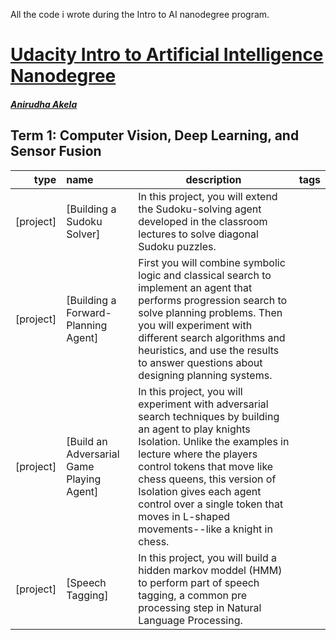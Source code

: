 All the code i wrote during the Intro to AI nanodegree program.


# [Udacity Intro to Artificial Intelligence Nanodegree](https://www.udacity.com/course/ai-artificial-intelligence-nanodegree--nd898)

##### [Anirudha Akela](https://github.com/anirudha-akela)

## Term 1: Computer Vision, Deep Learning, and Sensor Fusion

type | name | description | tags
--:|:----|---|---
[project] | [Building a Sudoku Solver] | In this project, you will extend the Sudoku-solving agent developed in the classroom lectures to solve diagonal Sudoku puzzles. |
[project] | [Building a Forward-Planning Agent]| First you will combine symbolic logic and classical search to implement an agent that performs progression search to solve planning problems. Then you will experiment with different search algorithms and heuristics, and use the results to answer questions about designing planning systems. |
[project]  | [Build an Adversarial Game Playing Agent]| In this project, you will experiment with adversarial search techniques by building an agent to play knights Isolation. Unlike the examples in lecture where the players control tokens that move like chess queens, this version of Isolation gives each agent control over a single token that moves in L-shaped movements--like a knight in chess. |
[project]  | [Speech Tagging] | In this project, you will build a hidden markov moddel (HMM) to perform part of speech tagging, a common pre processing step in Natural Language Processing. |

